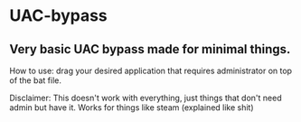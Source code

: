 # UAC-bypass
## Very basic UAC bypass made for minimal things.

How to use: drag your desired application that requires administrator on top of the bat file.

Disclaimer: This doesn't work with everything, just things that don't need admin but have it. Works for things like steam (explained like shit)
